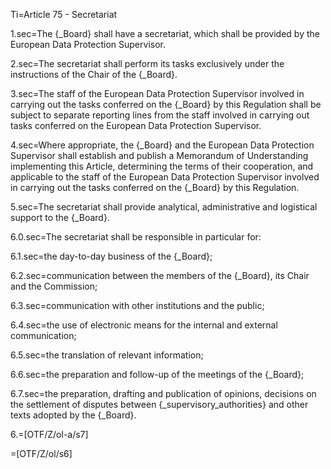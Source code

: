 Ti=Article 75 - Secretariat

1.sec=The {_Board} shall have a secretariat, which shall be provided by the European Data Protection Supervisor.

2.sec=The secretariat shall perform its tasks exclusively under the instructions of the Chair of the {_Board}.

3.sec=The staff of the European Data Protection Supervisor involved in carrying out the tasks conferred on the {_Board} by this Regulation shall be subject to separate reporting lines from the staff involved in carrying out tasks conferred on the European Data Protection Supervisor.

4.sec=Where appropriate, the {_Board} and the European Data Protection Supervisor shall establish and publish a Memorandum of Understanding implementing this Article, determining the terms of their cooperation, and applicable to the staff of the European Data Protection Supervisor involved in carrying out the tasks conferred on the {_Board} by this Regulation.

5.sec=The secretariat shall provide analytical, administrative and logistical support to the {_Board}.

6.0.sec=The secretariat shall be responsible in particular for:

6.1.sec=the day-to-day business of the {_Board};

6.2.sec=communication between the members of the {_Board}, its Chair and the Commission;

6.3.sec=communication with other institutions and the public;

6.4.sec=the use of electronic means for the internal and external communication;

6.5.sec=the translation of relevant information;

6.6.sec=the preparation and follow-up of the meetings of the {_Board};

6.7.sec=the preparation, drafting and publication of opinions, decisions on the settlement of disputes between {_supervisory_authorities} and other texts adopted by the {_Board}.

6.=[OTF/Z/ol-a/s7]

=[OTF/Z/ol/s6]
